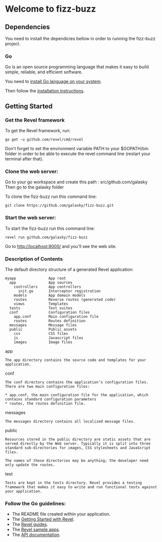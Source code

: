 ﻿# Welcome to fizz-buzz

## Dependencies

You need to install the dependicies bellow in order to running the fizz-buzz project.

### Go

Go is an open source programming language that makes it easy to build simple, reliable, and efficient software.

You need to [install Go language on your system](https://golang.org/dl/).

Then follow the [installation instructions](https://golang.org/doc/install#install).

## Getting Started


### Get the Revel framework

To get the Revel framework, run:

    go get -u github.com/revel/cmd/revel

Don't forget to set the environment variable PATH to your $GOPATH/bin folder in order to be able to execute the revel command line (restart your terminal after that).

### Clone the web server:

Go to your go workspace and create this path : src/github.com/galasky
Then go to the galasky folder

To clone the fizz-buzz run this command line:

    git clone https://github.com/galasky/fizz-buzz.git

### Start the web server:

To start the fizz-buzz run this command line:

    revel run github.com/galasky/fizz-buzz

Go to [http://localhost:9000/](http://localhost:9000/) and you'll see the web site.

### Description of Contents

The default directory structure of a generated Revel application:

    myapp               App root
      app               App sources
        controllers     App controllers
          init.go       Interceptor registration
        models          App domain models
        routes          Reverse routes (generated code)
        views           Templates
      tests             Test suites
      conf              Configuration files
        app.conf        Main configuration file
        routes          Routes definition
      messages          Message files
      public            Public assets
        css             CSS files
        js              Javascript files
        images          Image files

app

    The app directory contains the source code and templates for your application.

conf

    The conf directory contains the application’s configuration files. There are two main configuration files:

    * app.conf, the main configuration file for the application, which contains standard configuration parameters
    * routes, the routes definition file.


messages

    The messages directory contains all localized message files.

public

    Resources stored in the public directory are static assets that are served directly by the Web server. Typically it is split into three standard sub-directories for images, CSS stylesheets and JavaScript files.

    The names of these directories may be anything; the developer need only update the routes.

test

    Tests are kept in the tests directory. Revel provides a testing framework that makes it easy to write and run functional tests against your application.

### Follow the Go guidelines:

* The README file created within your application.
* The [Getting Started with Revel](http://revel.github.io/tutorial/index.html).
* The [Revel guides](http://revel.github.io/manual/index.html).
* The [Revel sample apps](http://revel.github.io/samples/index.html).
* The [API documentation](https://godoc.org/github.com/revel/revel).
